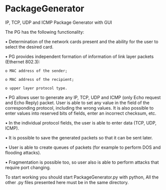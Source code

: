 # PackageGenerator
IP, TCP, UDP and ICMP Package Generator with GUI

The PG has the following functionality:

• Determination of the network cards present and the ability for the user to select the desired card.

• PG provides independent formation of information of link layer packets (Ethernet 802.3):

    o MAC address of the sender;
    
    o MAC address of the recipient;
    
    o upper layer protocol type.
    
• PG allows user to generate any IP, TCP, UDP and ICMP (only Echo request and Echo Reply) packet. User is able to set any value in the field of the corresponding protocol, including the wrong values. It is also possible to enter values into reserved bits of fields, enter an incorrect checksum, etc.

• In the individual protocol fields, the user is able to enter data (TCP, UDP, ICMP).

• It is possible to save the generated packets so that it can be sent later.

• User is able to create queues of packets (for example to perform DOS and flooding attacks).

• Fragmentation is possible too, so user also is able to perform attacks that require port changing.


To start working you should start PackageGenerator.py with python, All the other .py files presented here must be in the same directory.
